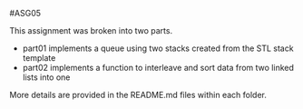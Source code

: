 #ASG05

This assignment was broken into two parts.
- part01 implements a queue using two stacks created from the STL stack template
- part02 implements a function to interleave and sort data from two linked lists into one

More details are provided in the README.md files within each folder.
